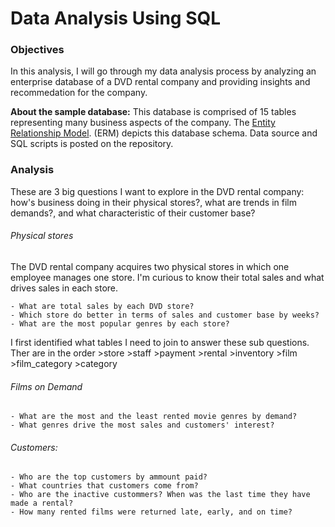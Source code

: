 # Data Analysis Using SQL 

### Objectives

In this analysis, I will go through my data analysis process by analyzing an enterprise database of a DVD rental company and providing insights and recommedation for the company.
 
**About the sample database:** This database is comprised of 15 tables representing many business aspects of the company. The [Entity Relationship Model](https://sp.postgresqltutorial.com/wp-content/uploads/2018/03/printable-postgresql-sample-database-diagram.pdf). (ERM) depicts this database schema. Data source and SQL scripts is posted on the repository.
	
### Analysis  
These are 3 big questions I want to explore in the DVD rental company: how's business doing in their physical stores?, what are trends in film demands?, and what characteristic of their customer base?

###### Physical stores
The DVD rental company acquires two physical stores in which one employee manages one store. I'm curious to know their total sales and what drives sales in each store.

	- What are total sales by each DVD store? 
	- Which store do better in terms of sales and customer base by weeks?
	- What are the most popular genres by each store?

I first identified what tables I need to join to answer these sub questions. Ther are in the order 
	>store >staff >payment >rental >inventory >film >film_category >category
###### Films on Demand
	- What are the most and the least rented movie genres by demand?
	- What genres drive the most sales and customers' interest? 
###### Customers: 	
	- Who are the top customers by ammount paid?
	- What countries that customers come from? 
	- Who are the inactive custommers? When was the last time they have made a rental? 
	- How many rented films were returned late, early, and on time? 
	

